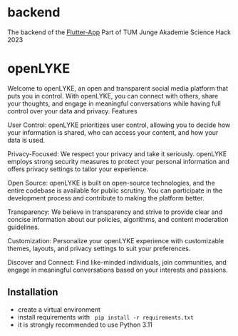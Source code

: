 # backend

The backend of the [Flutter-App](https://github.com/openLYKE/frontend)
Part of TUM Junge Akademie Science Hack 2023

# openLYKE

Welcome to openLYKE, an open and transparent social media platform that puts you in control. With openLYKE, you can connect with others, share your thoughts, and engage in meaningful conversations while having full control over your data and privacy.
Features

User Control: openLYKE prioritizes user control, allowing you to decide how your information is shared, who can access your content, and how your data is used.

Privacy-Focused: We respect your privacy and take it seriously. openLYKE employs strong security measures to protect your personal information and offers privacy settings to tailor your experience.

Open Source: openLYKE is built on open-source technologies, and the entire codebase is available for public scrutiny. You can participate in the development process and contribute to making the platform better.

Transparency: We believe in transparency and strive to provide clear and concise information about our policies, algorithms, and content moderation guidelines.

Customization: Personalize your openLYKE experience with customizable themes, layouts, and privacy settings to suit your preferences.

Discover and Connect: Find like-minded individuals, join communities, and engage in meaningful conversations based on your interests and passions.
## Installation
- create a virtual environment 
- install requirements with ``` pip install -r requirements.txt```
- it is strongly recommended to use Python 3.11
